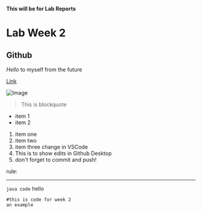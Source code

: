**This will be for Lab Reports**
# Lab Week 2
## Github

*Hello* to myself from the future

[Link](https://ucsd-cse15l-w22.github.io/)

![Image](https://cdn.idntimes.com/content-images/duniaku/post/20210226/8-0930d22cd3c6be8b3a469ef8d2c5ef59-1a632f682515312b134ca1fb0f3f52f9.jpg)

> This is blockquote

* item 1
* item 2

1. item one
2. item two
3. item three change in VSCode
4. This is to show edits in Github Desktop
5. don't forget to commit and push!

rule:

***

`java code` hello

```
#this is code for week 2
an example
```




